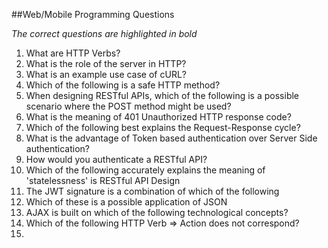 ##Web/Mobile Programming Questions

_The correct questions are highlighted in bold_

1. What are HTTP Verbs?
2. What is the role of the server in HTTP?
3. What is an example use case of cURL?
4. Which of the following is a safe HTTP method?
5. When designing RESTful APIs, which of the following is a possible scenario where the POST method might be used?
6. What is the meaning of 401 Unauthorized HTTP response code?
7. Which of the following best explains the Request-Response cycle?
8. What is the advantage of Token based authentication over Server Side authentication?
9. How would you authenticate a RESTful API?
10. Which of the following accurately explains the meaning of 'statelessness' is RESTful API Design
11. The JWT signature is a combination of which of the following
12. Which of these is a possible application of JSON
13. AJAX is built on which of the following technological concepts?
14. Which of the following HTTP Verb => Action does not correspond?
15. 